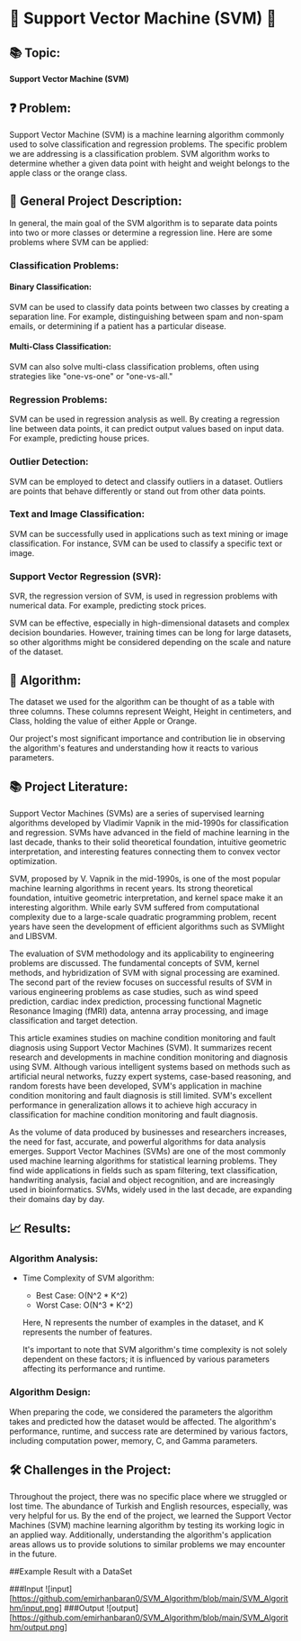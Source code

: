 # 🤖 Support Vector Machine (SVM) 🤖

## 📚 Topic:
**Support Vector Machine (SVM)**

## ❓ Problem:
Support Vector Machine (SVM) is a machine learning algorithm commonly used to solve classification and regression problems. The specific problem we are addressing is a classification problem. SVM algorithm works to determine whether a given data point with height and weight belongs to the apple class or the orange class.

## 🌟 General Project Description:
In general, the main goal of the SVM algorithm is to separate data points into two or more classes or determine a regression line. Here are some problems where SVM can be applied:
### Classification Problems:
#### Binary Classification:
SVM can be used to classify data points between two classes by creating a separation line. For example, distinguishing between spam and non-spam emails, or determining if a patient has a particular disease.

#### Multi-Class Classification:
SVM can also solve multi-class classification problems, often using strategies like "one-vs-one" or "one-vs-all."

### Regression Problems:
SVM can be used in regression analysis as well. By creating a regression line between data points, it can predict output values based on input data. For example, predicting house prices.

### Outlier Detection:
SVM can be employed to detect and classify outliers in a dataset. Outliers are points that behave differently or stand out from other data points.

### Text and Image Classification:
SVM can be successfully used in applications such as text mining or image classification. For instance, SVM can be used to classify a specific text or image.

### Support Vector Regression (SVR):
SVR, the regression version of SVM, is used in regression problems with numerical data. For example, predicting stock prices.

SVM can be effective, especially in high-dimensional datasets and complex decision boundaries. However, training times can be long for large datasets, so other algorithms might be considered depending on the scale and nature of the dataset.

## 🧮 Algorithm:
The dataset we used for the algorithm can be thought of as a table with three columns. These columns represent Weight, Height in centimeters, and Class, holding the value of either Apple or Orange.

Our project's most significant importance and contribution lie in observing the algorithm's features and understanding how it reacts to various parameters.

## 📚 Project Literature:
Support Vector Machines (SVMs) are a series of supervised learning algorithms developed by Vladimir Vapnik in the mid-1990s for classification and regression. SVMs have advanced in the field of machine learning in the last decade, thanks to their solid theoretical foundation, intuitive geometric interpretation, and interesting features connecting them to convex vector optimization.

SVM, proposed by V. Vapnik in the mid-1990s, is one of the most popular machine learning algorithms in recent years. Its strong theoretical foundation, intuitive geometric interpretation, and kernel space make it an interesting algorithm. While early SVM suffered from computational complexity due to a large-scale quadratic programming problem, recent years have seen the development of efficient algorithms such as SVMlight and LIBSVM.

The evaluation of SVM methodology and its applicability to engineering problems are discussed. The fundamental concepts of SVM, kernel methods, and hybridization of SVM with signal processing are examined. The second part of the review focuses on successful results of SVM in various engineering problems as case studies, such as wind speed prediction, cardiac index prediction, processing functional Magnetic Resonance Imaging (fMRI) data, antenna array processing, and image classification and target detection.

This article examines studies on machine condition monitoring and fault diagnosis using Support Vector Machines (SVM). It summarizes recent research and developments in machine condition monitoring and diagnosis using SVM. Although various intelligent systems based on methods such as artificial neural networks, fuzzy expert systems, case-based reasoning, and random forests have been developed, SVM's application in machine condition monitoring and fault diagnosis is still limited. SVM's excellent performance in generalization allows it to achieve high accuracy in classification for machine condition monitoring and fault diagnosis.

As the volume of data produced by businesses and researchers increases, the need for fast, accurate, and powerful algorithms for data analysis emerges. Support Vector Machines (SVMs) are one of the most commonly used machine learning algorithms for statistical learning problems. They find wide applications in fields such as spam filtering, text classification, handwriting analysis, facial and object recognition, and are increasingly used in bioinformatics. SVMs, widely used in the last decade, are expanding their domains day by day.

## 📈 Results:
### Algorithm Analysis:
- Time Complexity of SVM algorithm: 
  - Best Case: O(N^2 * K^2)
  - Worst Case: O(N^3 * K^2)

  Here, N represents the number of examples in the dataset, and K represents the number of features.

  It's important to note that SVM algorithm's time complexity is not solely dependent on these factors; it is influenced by various parameters affecting its performance and runtime.

### Algorithm Design:
When preparing the code, we considered the parameters the algorithm takes and predicted how the dataset would be affected. The algorithm's performance, runtime, and success rate are determined by various factors, including computation power, memory, C, and Gamma parameters.

## 🛠️ Challenges in the Project:
Throughout the project, there was no specific place where we struggled or lost time. The abundance of Turkish and English resources, especially, was very helpful for us. By the end of the project, we learned the Support Vector Machines (SVM) machine learning algorithm by testing its working logic in an applied way. Additionally, understanding the algorithm's application areas allows us to provide solutions to similar problems we may encounter in the future.

##Example Result with a DataSet

###Input
![input][https://github.com/emirhanbaran0/SVM_Algorithm/blob/main/SVM_Algorithm/input.png]
###Output
![output][https://github.com/emirhanbaran0/SVM_Algorithm/blob/main/SVM_Algorithm/output.png]


